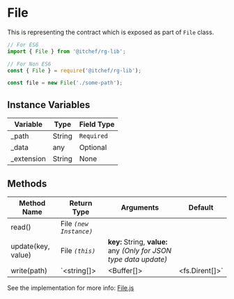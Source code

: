 # File

This is representing the contract which is exposed as part of `File` class.

```javascript
// For ES6
import { File } from '@itchef/rg-lib';

// For Non ES6
const { File } = require('@itchef/rg-lib');

const file = new File('./some-path');
```

## Instance Variables


Variable | Type     | Field Type
---------|----------|---------
 _path | String  | `Required`
 _data | any  | Optional
 _extension | String  | None
 
## Methods


Method Name | Return Type | Arguments | Default
---------|----------|---------|-----
read() | File *`(new Instance)`* ||
update(key, value) | File *`(this)`* | **key:** String, **value:** any *(Only for JSON type data update)*
write(path) | `<string[]> | <Buffer[]> | <fs.Dirent[]>` | **path:** String

See the implementation for more info: [File.js](../../src/lib/File.js)
